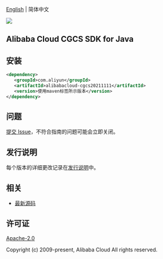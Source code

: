 [English](README.md) | 简体中文

![](https://aliyunsdk-pages.alicdn.com/icons/AlibabaCloud.svg)

## Alibaba Cloud CGCS SDK for Java

## 安装

```xml
<dependency>
   <groupId>com.aliyun</groupId>
   <artifactId>alibabacloud-cgcs20211111</artifactId>
   <version>使用maven标签所示版本</version>
</dependency>
```

## 问题

[提交 Issue](https://github.com/aliyun/alibabacloud-java-async-sdk/issues/new)，不符合指南的问题可能会立即关闭。

## 发行说明

每个版本的详细更改记录在[发行说明](./ChangeLog.txt)中。

## 相关

- [最新源码](https://github.com/aliyun/alibabacloud-async-java-sdk/)

## 许可证

[Apache-2.0](http://www.apache.org/licenses/LICENSE-2.0)

Copyright (c) 2009-present, Alibaba Cloud All rights reserved.
